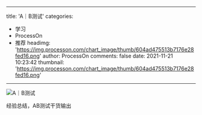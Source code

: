 
---
title: 'A｜B测试'
categories: 
 - 学习
 - ProcessOn
 - 推荐
headimg: 'https://img.processon.com/chart_image/thumb/604ad475513b7176e28fed16.png'
author: ProcessOn
comments: false
date: 2021-11-21 10:23:42
thumbnail: 'https://img.processon.com/chart_image/thumb/604ad475513b7176e28fed16.png'
---

<div>   
<img class="thumb" alt="A｜B测试" src="https://img.processon.com/chart_image/thumb/604ad475513b7176e28fed16.png" referrerpolicy="no-referrer">
<p>经验总结，AB测试干货输出</p>  
</div>
            